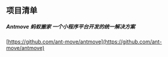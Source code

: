 ##  项目清单  

#####  Antmove  蚂蚁搬家  一个小程序平台开发的统一解决方案  
[https://github.com/ant-move/antmove](https://github.com/ant-move/antmove)  
